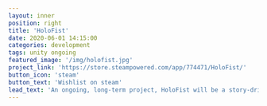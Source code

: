 ```yaml
---
layout: inner
position: right
title: 'HoloFist'
date: 2020-06-01 14:15:00
categories: development
tags: unity ongoing
featured_image: '/img/holofist.jpg'
project_link: 'https://store.steampowered.com/app/774471/HoloFist/'
button_icon: 'steam'
button_text: 'Wishlist on steam'
lead_text: 'An ongoing, long-term project, HoloFist will be a story-driven open-world monster RPG, featuring overworld navigation puzzles and skill tests and turn-based battling with TCG aspects.'
---
```

